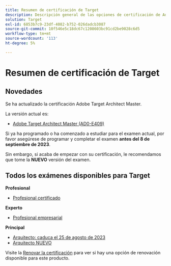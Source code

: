 ```yaml
---
title: Resumen de certificación de Target
description: Descripción general de las opciones de certificación de Adobe Target
solution: Target
exl-id: 6853b7c9-23df-4082-b752-026dadcb3087
source-git-commit: 10f546e5c18dc67c1208603bc91cd2be9028c6d5
workflow-type: tm+mt
source-wordcount: '113'
ht-degree: 5%

---
```


# Resumen de certificación de Target

## Novedades

Se ha actualizado la certificación Adobe Target Architect Master.

La versión actual es:

* [Adobe Target Architect Master (AD0-E409)](/help/certifications/at/at-m-architect.md)

Si ya ha programado o ha comenzado a estudiar para el examen actual, por favor asegúrese de programar y completar el examen **antes del 8 de septiembre de 2023**.

Sin embargo, si acaba de empezar con su certificación, le recomendamos que tome la **NUEVO** versión del examen.

## Todos los exámenes disponibles para Target

**Profesional**

* [Profesional certificado](/help/certifications/at/at-p-business.md) <!--AD0-E408-->

**Experto**

* [Profesional empresarial](/help/certifications/at/at-e-business.md) <!--AD0-E406-->

**Principal**

* [Arquitecto: caduca el 25 de agosto de 2023](/help/certifications/at/at-m-architect.md) <!--AD0-E407-->
* [Arquitecto NUEVO](/help/certifications/at/at-m-architect0623.md) <!--AD0-E409-->

Visite la [Renovar la certificación](/help/certifications/renew.md) para ver si hay una opción de renovación disponible para este producto.
